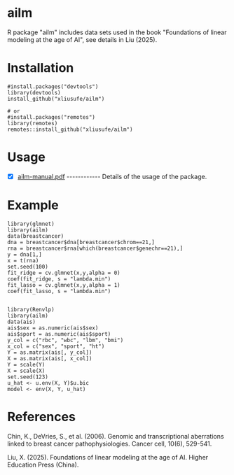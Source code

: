 # ailm
R package "ailm" includes data sets used in the book "Foundations of linear modeling at the age of AI", see details in Liu (2025).

# Installation

    #install.packages("devtools")
    library(devtools)
    install_github("xliusufe/ailm")

    # or
    #install.packages("remotes")
    library(remotes)
    remotes::install_github("xliusufe/ailm") 

# Usage

- [x] [ailm-manual.pdf](https://github.com/xliusufe/ailm/blob/main/inst/ailm-manual.pdf) ------------ Details of the usage of the package.

# Example
    library(glmnet)
    library(ailm)
    data(breastcancer)
    dna = breastcancer$dna[breastcancer$chrom==21,]
	rna = breastcancer$rna[which(breastcancer$genechr==21),]
	y = dna[1,]
	x = t(rna)
	set.seed(100)
	fit_ridge = cv.glmnet(x,y,alpha = 0)
	coef(fit_ridge, s = "lambda.min")
	fit_lasso = cv.glmnet(x,y,alpha = 1)
	coef(fit_lasso, s = "lambda.min")


    library(Renvlp)
    library(ailm)
    data(ais)
    ais$sex = as.numeric(ais$sex)
    ais$sport = as.numeric(ais$sport)
    y_col = c("rbc", "wbc", "lbm", "bmi")
    x_col = c("sex", "sport", "ht")
    Y = as.matrix(ais[, y_col])
    X = as.matrix(ais[, x_col])
    Y = scale(Y)
    X = scale(X)
    set.seed(123)
    u_hat <- u.env(X, Y)$u.bic
    model <- env(X, Y, u_hat)


# References
Chin, K., DeVries, S., et al. (2006). Genomic and transcriptional aberrations linked to breast cancer pathophysiologies. Cancer cell, 10(6), 529-541.

Liu, X. (2025). Foundations of linear modeling at the age of AI. Higher Education Press (China).





